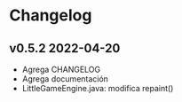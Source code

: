 # Changelog

## v0.5.2 2022-04-20
- Agrega CHANGELOG
- Agrega documentación
- LittleGameEngine.java: modifica repaint()
